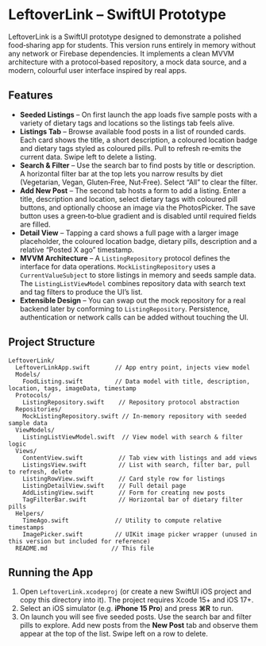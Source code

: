 # LeftoverLink – SwiftUI Prototype

LeftoverLink is a SwiftUI prototype designed to demonstrate a polished food‑sharing app for students. This version runs entirely in memory without any network or Firebase dependencies. It implements a clean MVVM architecture with a protocol‑based repository, a mock data source, and a modern, colourful user interface inspired by real apps.

## Features

* **Seeded Listings** – On first launch the app loads five sample posts with a variety of dietary tags and locations so the listings tab feels alive.
* **Listings Tab** – Browse available food posts in a list of rounded cards. Each card shows the title, a short description, a coloured location badge and dietary tags styled as coloured pills. Pull to refresh re‑emits the current data. Swipe left to delete a listing.
* **Search & Filter** – Use the search bar to find posts by title or description. A horizontal filter bar at the top lets you narrow results by diet (Vegetarian, Vegan, Gluten‑Free, Nut‑Free). Select “All” to clear the filter.
* **Add New Post** – The second tab hosts a form to add a listing. Enter a title, description and location, select dietary tags with coloured pill buttons, and optionally choose an image via the PhotosPicker. The save button uses a green‑to‑blue gradient and is disabled until required fields are filled.
* **Detail View** – Tapping a card shows a full page with a larger image placeholder, the coloured location badge, dietary pills, description and a relative “Posted X ago” timestamp.
* **MVVM Architecture** – A `ListingRepository` protocol defines the interface for data operations. `MockListingRepository` uses a `CurrentValueSubject` to store listings in memory and seeds sample data. The `ListingListViewModel` combines repository data with search text and tag filters to produce the UI’s list.
* **Extensible Design** – You can swap out the mock repository for a real backend later by conforming to `ListingRepository`. Persistence, authentication or network calls can be added without touching the UI.

## Project Structure

```
LeftoverLink/
  LeftoverLinkApp.swift       // App entry point, injects view model
  Models/
    FoodListing.swift         // Data model with title, description, location, tags, imageData, timestamp
  Protocols/
    ListingRepository.swift    // Repository protocol abstraction
  Repositories/
    MockListingRepository.swift // In‑memory repository with seeded sample data
  ViewModels/
    ListingListViewModel.swift  // View model with search & filter logic
  Views/
    ContentView.swift          // Tab view with listings and add views
    ListingsView.swift         // List with search, filter bar, pull to refresh, delete
    ListingRowView.swift       // Card style row for listings
    ListingDetailView.swift    // Full detail page
    AddListingView.swift       // Form for creating new posts
    TagFilterBar.swift         // Horizontal bar of dietary filter pills
  Helpers/
    TimeAgo.swift             // Utility to compute relative timestamps
    ImagePicker.swift         // UIKit image picker wrapper (unused in this version but included for reference)
  README.md                  // This file
```

## Running the App

1. Open `LeftoverLink.xcodeproj` (or create a new SwiftUI iOS project and copy this directory into it). The project requires Xcode 15+ and iOS 17+.
2. Select an iOS simulator (e.g. **iPhone 15 Pro**) and press **⌘R** to run.
3. On launch you will see five seeded posts. Use the search bar and filter pills to explore. Add new posts from the **New Post** tab and observe them appear at the top of the list. Swipe left on a row to delete.
